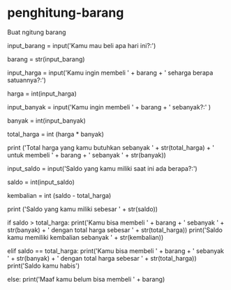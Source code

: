 # penghitung-barang
Buat ngitung barang

input_barang = input('Kamu mau beli apa hari ini?:')

barang = str(input_barang)

input_harga = input('Kamu ingin membeli ' + barang + ' seharga berapa satuannya?:')

harga = int(input_harga)

input_banyak = input('Kamu ingin membeli ' + barang + ' sebanyak?:' )

banyak = int(input_banyak)

total_harga = int (harga * banyak)

print ('Total harga yang kamu butuhkan sebanyak ' + str(total_harga) + ' untuk membeli ' + barang + ' sebanyak ' + str(banyak))

input_saldo = input('Saldo yang kamu miliki saat ini ada berapa?:')

saldo = int(input_saldo)

kembalian = int (saldo - total_harga)

print ('Saldo yang kamu miliki sebesar ' + str(saldo))

if saldo > total_harga:
    print('Kamu bisa membeli ' + barang + ' sebanyak ' + str(banyak) + ' dengan total harga sebesar ' + str(total_harga))
    print('Saldo kamu memiliki kembalian sebanyak ' + str(kembalian))

elif saldo == total_harga:
    print('Kamu bisa membeli ' + barang + ' sebanyak ' + str(banyak) + ' dengan total harga sebesar ' + str(total_harga))
    print('Saldo kamu habis')

else:
    print('Maaf kamu belum bisa membeli ' + barang)
